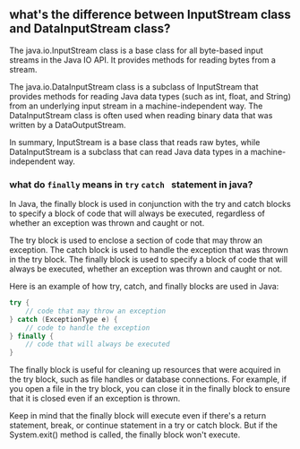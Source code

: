 ## what's the difference between InputStream class and DataInputStream class?

The java.io.InputStream class is a base class for all byte-based input streams in the Java IO API. It provides methods for reading bytes from a stream.

The java.io.DataInputStream class is a subclass of InputStream that provides methods for reading Java data types (such as int, float, and String) from an underlying input stream in a machine-independent way. The DataInputStream class is often used when reading binary data that was written by a DataOutputStream.

In summary, InputStream is a base class that reads raw bytes, while DataInputStream is a subclass that can read Java data types in a machine-independent way.

### what do `finally` means in `try` `catch ` statement in java?

In Java, the finally block is used in conjunction with the try and catch blocks to specify a block of code that will always be executed, regardless of whether an exception was thrown and caught or not.

The try block is used to enclose a section of code that may throw an exception. The catch block is used to handle the exception that was thrown in the try block. The finally block is used to specify a block of code that will always be executed, whether an exception was thrown and caught or not.

Here is an example of how try, catch, and finally blocks are used in Java:

```java
try {
    // code that may throw an exception
} catch (ExceptionType e) {
    // code to handle the exception
} finally {
    // code that will always be executed
}

```

The finally block is useful for cleaning up resources that were acquired in the try block, such as file handles or database connections. For example, if you open a file in the try block, you can close it in the finally block to ensure that it is closed even if an exception is thrown.

Keep in mind that the finally block will execute even if there's a return statement, break, or continue statement in a try or catch block. But if the System.exit() method is called, the finally block won't execute.
